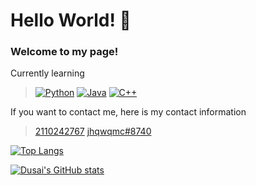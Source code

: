# Hello World! 👋

### Welcome to my page!

Currently learning 
> [![Python](https://img.shields.io/badge/Python-14354C)](https://www.python.org/) [![Java](https://img.shields.io/badge/Java-ED8B00)](https://www.java.com/) [![C++](https://img.shields.io/badge/C++-00599C)](https://cplusplus.com/)

If you want to contact me, here is my contact information
> [2110242767](https://qm.qq.com/q/7UoqoWa2vm) [jhqwqmc#8740](https://discord.com/app)

[![Top Langs](https://github-readme-stats.vercel.app/api/top-langs/?username=jhqwqmc&layout=compact&theme=radical)](https://github.com/jhqwqmc)

[![Dusai's GitHub stats](https://github-readme-stats.vercel.app/api?username=jhqwqmc&show_icons=true&theme=radical)](https://github.com/jhqwqmc)

